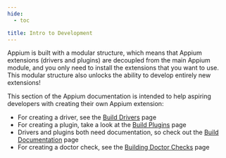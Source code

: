 ```yaml
---
hide:
  - toc

title: Intro to Development
---
```


Appium is built with a modular structure, which means that Appium extensions (drivers and plugins)
are decoupled from the main Appium module, and you only need to install the extensions that you
want to use. This modular structure also unlocks the ability to develop entirely new extensions!

This section of the Appium documentation is intended to help aspiring developers with creating their
own Appium extension:

- For creating a driver, see the [Build Drivers](./build-drivers.md) page
- For creating a plugin, take a look at the [Build Plugins](build-plugins.md) page
- Drivers and plugins both need documentation, so check out the [Build Documentation](./build-docs.md) page
- For creating a doctor check, see the [Building Doctor Checks](./build-doctor-checks.md) page
